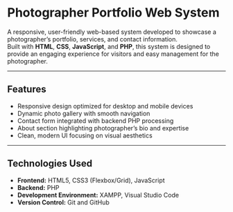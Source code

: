 # Photographer Portfolio Web System

A responsive, user-friendly web-based system developed to showcase a photographer’s portfolio, services, and contact information.  
Built with **HTML**, **CSS**, **JavaScript**, and **PHP**, this system is designed to provide an engaging experience for visitors and easy management for the photographer.

---

## Features

- Responsive design optimized for desktop and mobile devices  
- Dynamic photo gallery with smooth navigation  
- Contact form integrated with backend PHP processing  
- About section highlighting photographer’s bio and expertise  
- Clean, modern UI focusing on visual aesthetics  

---

## Technologies Used

- **Frontend:** HTML5, CSS3 (Flexbox/Grid), JavaScript  
- **Backend:** PHP  
- **Development Environment:** XAMPP, Visual Studio Code  
- **Version Control:** Git and GitHub
